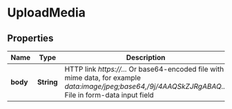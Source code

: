 

# UploadMedia


## Properties

| Name | Type | Description | Notes |
|------------ | ------------- | ------------- | -------------|
|**body** | **String** | HTTP link *https://...*  Or base64-encoded file with mime data, for example *data:image/jpeg;base64,/9j/4AAQSkZJRgABAQ...*   File in form-data input field |  |



